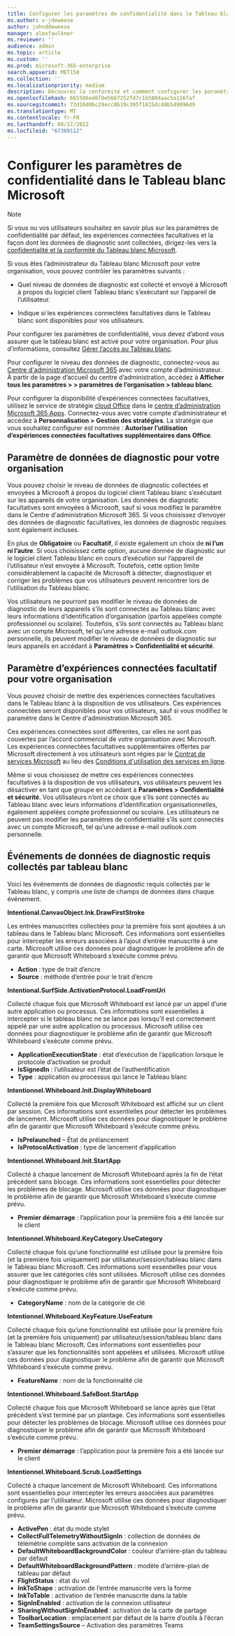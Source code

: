```yaml
---
title: Configurer les paramètres de confidentialité dans le Tableau blanc Microsoft
ms.author: v-jdeweese
author: johnddeweese
manager: alexfaulkner
ms.reviewer: ''
audience: admin
ms.topic: article
ms.custom: ''
ms.prod: microsoft-365-enterprise
search.appverid: MET150
ms.collection: ''
ms.localizationpriority: medium
description: Découvrez la conformité et comment configurer les paramètres de confidentialité dans le Tableau blanc Microsoft.
ms.openlocfilehash: 665586ed6f0e5667252fd7c1b5884aac5a116faf
ms.sourcegitcommit: 72d10d0bc29ecc8b19c395f1815dc48b549096d9
ms.translationtype: MT
ms.contentlocale: fr-FR
ms.lasthandoff: 08/17/2022
ms.locfileid: "67369112"
---
```

# <a name="configure-privacy-settings-in-microsoft-whiteboard"></a>Configurer les paramètres de confidentialité dans le Tableau blanc Microsoft

>[!NOTE]
> Si vous ou vos utilisateurs souhaitez en savoir plus sur les paramètres de confidentialité par défaut, les expériences connectées facultatives et la façon dont les données de diagnostic sont collectées, dirigez-les vers la [confidentialité et la conformité du Tableau blanc Microsoft](https://support.microsoft.com/office/privacy-and-compliance-ed9f0de9-71be-44c2-837d-e0f448660be1).

Si vous êtes l’administrateur du Tableau blanc Microsoft pour votre organisation, vous pouvez contrôler les paramètres suivants :

- Quel niveau de données de diagnostic est collecté et envoyé à Microsoft à propos du logiciel client Tableau blanc s’exécutant sur l’appareil de l’utilisateur.

- Indique si les expériences connectées facultatives dans le Tableau blanc sont disponibles pour vos utilisateurs.

Pour configurer les paramètres de confidentialité, vous devez d’abord vous assurer que le tableau blanc est activé pour votre organisation. Pour plus d’informations, consultez [Gérer l’accès au Tableau blanc](manage-whiteboard-access-organizations.md).


Pour configurer le niveau des données de diagnostic, connectez-vous au [Centre d'administration Microsoft 365](/microsoft-365/admin/admin-overview/admin-center-overview) avec votre compte d’administrateur. À partir de la page d’accueil du centre d’administration, accédez à **Afficher tous les paramètres > > paramètres de l’organisation > tableau blanc**.

Pour configurer la disponibilité d’expériences connectées facultatives, utilisez le service de stratégie [cloud Office](/deployoffice/admincenter/overview-office-cloud-policy-service) dans le [centre d’administration Microsoft 365 Apps](https://config.office.com). Connectez-vous avec votre compte d’administrateur et accédez à **Personnalisation > Gestion des stratégies**. La stratégie que vous souhaitez configurer est nommée : **Autoriser l’utilisation d’expériences connectées facultatives supplémentaires dans Office**.

## <a name="diagnostic-data-setting-for-your-organization"></a>Paramètre de données de diagnostic pour votre organisation

Vous pouvez choisir le niveau de données de diagnostic collectées et envoyées à Microsoft à propos du logiciel client Tableau blanc s’exécutant sur les appareils de votre organisation. Les données de diagnostic facultatives sont envoyées à Microsoft, sauf si vous modifiez le paramètre dans le Centre d'administration Microsoft 365. Si vous choisissez d’envoyer des données de diagnostic facultatives, les données de diagnostic requises sont également incluses.

En plus de **Obligatoire** ou **Facultatif**, il existe également un choix de **ni l’un ni l’autre**. Si vous choisissez cette option, aucune donnée de diagnostic sur le logiciel client Tableau blanc en cours d’exécution sur l’appareil de l’utilisateur n’est envoyée à Microsoft. Toutefois, cette option limite considérablement la capacité de Microsoft à détecter, diagnostiquer et corriger les problèmes que vos utilisateurs peuvent rencontrer lors de l’utilisation du Tableau blanc.

Vos utilisateurs ne pourront pas modifier le niveau de données de diagnostic de leurs appareils s’ils sont connectés au Tableau blanc avec leurs informations d’identification d’organisation (parfois appelées compte professionnel ou scolaire). Toutefois, s’ils sont connectés au Tableau blanc avec un compte Microsoft, tel qu’une adresse e-mail outlook.com personnelle, ils peuvent modifier le niveau de données de diagnostic sur leurs appareils en accédant à **Paramètres > Confidentialité et sécurité**.

## <a name="optional-connected-experiences-setting-for-your-organization"></a>Paramètre d’expériences connectées facultatif pour votre organisation

Vous pouvez choisir de mettre des expériences connectées facultatives dans le Tableau blanc à la disposition de vos utilisateurs. Ces expériences connectées seront disponibles pour vos utilisateurs, sauf si vous modifiez le paramètre dans le Centre d'administration Microsoft 365. 

Ces expériences connectées sont différentes, car elles ne sont pas couvertes par l’accord commercial de votre organisation avec Microsoft. Les expériences connectées facultatives supplémentaires offertes par Microsoft directement à vos utilisateurs sont régies par le [Contrat de services Microsoft](https://www.microsoft.com/servicesagreement) au lieu des [Conditions d'utilisation des services en ligne](https://www.microsoft.com/licensing/product-licensing/products).

Même si vous choisissez de mettre ces expériences connectées facultatives à la disposition de vos utilisateurs, vos utilisateurs peuvent les désactiver en tant que groupe en accédant à **Paramètres > Confidentialité et sécurité**. Vos utilisateurs n’ont ce choix que s’ils sont connectés au Tableau blanc avec leurs informations d’identification organisationnelles, également appelées compte professionnel ou scolaire. Les utilisateurs ne peuvent pas modifier les paramètres de confidentialité s’ils sont connectés avec un compte Microsoft, tel qu’une adresse e-mail outlook.com personnelle.

## <a name="required-diagnostic-data-events-collected-by-whiteboard"></a>Événements de données de diagnostic requis collectés par tableau blanc

Voici les événements de données de diagnostic requis collectés par le Tableau blanc, y compris une liste de champs de données dans chaque événement.

**Intentional.CanvasObject.Ink.DrawFirstStroke**

Les entrées manuscrites collectées pour la première fois sont ajoutées à un tableau dans le Tableau blanc Microsoft. Ces informations sont essentielles pour intercepter les erreurs associées à l’ajout d’entrée manuscrite à une carte. Microsoft utilise ces données pour diagnostiquer le problème afin de garantir que Microsoft Whiteboard s’exécute comme prévu.

- **Action** : type de trait d’encre
- **Source** : méthode d’entrée pour le trait d’encre

**Intentional.SurfSide.ActivationProtocol.LoadFromUri**

Collecté chaque fois que Microsoft Whiteboard est lancé par un appel d’une autre application ou processus. Ces informations sont essentielles à intercepter si le tableau blanc ne se lance pas lorsqu’il est correctement appelé par une autre application ou processus. Microsoft utilise ces données pour diagnostiquer le problème afin de garantir que Microsoft Whiteboard s’exécute comme prévu.

- **ApplicationExecutionState** : état d’exécution de l’application lorsque le protocole d’activation se produit
- **IsSignedIn** : l’utilisateur est l’état de l’authentification
- **Type** : application ou processus qui lance le Tableau blanc

**Intentionnel.Whiteboard.Init.DisplayWhiteboard**

Collecté la première fois que Microsoft Whiteboard est affiché sur un client par session. Ces informations sont essentielles pour détecter les problèmes de lancement. Microsoft utilise ces données pour diagnostiquer le problème afin de garantir que Microsoft Whiteboard s’exécute comme prévu.

- **IsPrelaunched** – État de prélancement
- **IsProtocolActivation** : type de lancement d’application

**Intentionnel.Whiteboard.Init.StartApp**

Collecté à chaque lancement de Microsoft Whiteboard après la fin de l’état précédent sans blocage. Ces informations sont essentielles pour détecter les problèmes de blocage. Microsoft utilise ces données pour diagnostiquer le problème afin de garantir que Microsoft Whiteboard s’exécute comme prévu.

- **Premier démarrage** : l’application pour la première fois a été lancée sur le client

**Intentionnel.Whiteboard.KeyCategory.UseCategory**

Collecté chaque fois qu’une fonctionnalité est utilisée pour la première fois (et la première fois uniquement) par utilisateur/session/tableau blanc dans le Tableau blanc Microsoft. Ces informations sont essentielles pour vous assurer que les catégories clés sont utilisées. Microsoft utilise ces données pour diagnostiquer le problème afin de garantir que Microsoft Whiteboard s’exécute comme prévu.

- **CategoryName** : nom de la catégorie de clé

**Intentionnel.Whiteboard.KeyFeature.UseFeature**

Collecté chaque fois qu’une fonctionnalité est utilisée pour la première fois (et la première fois uniquement) par utilisateur/session/tableau blanc dans le Tableau blanc Microsoft. Ces informations sont essentielles pour s’assurer que les fonctionnalités sont appelées et utilisées. Microsoft utilise ces données pour diagnostiquer le problème afin de garantir que Microsoft Whiteboard s’exécute comme prévu.

- **FeatureName** : nom de la fonctionnalité clé

**Intentionnel.Whiteboard.SafeBoot.StartApp**

Collecté chaque fois que Microsoft Whiteboard se lance après que l’état précédent s’est terminé par un plantage. Ces informations sont essentielles pour détecter les problèmes de blocage. Microsoft utilise ces données pour diagnostiquer le problème afin de garantir que Microsoft Whiteboard s’exécute comme prévu.

- **Premier démarrage** : l’application pour la première fois a été lancée sur le client

**Intentionnel.Whiteboard.Scrub.LoadSettings**

Collecté à chaque lancement de Microsoft Whiteboard. Ces informations sont essentielles pour intercepter les erreurs associées aux paramètres configurés par l’utilisateur. Microsoft utilise ces données pour diagnostiquer le problème afin de garantir que Microsoft Whiteboard s’exécute comme prévu.

- **ActivePen** : état du mode stylet
- **CollectFullTelemetryWithoutSignIn** : collection de données de télémétrie complète sans activation de la connexion
- **DefaultWhiteboardBackgroundColor** : couleur d’arrière-plan du tableau par défaut
- **DefaultWhiteboardBackgroundPattern** : modèle d’arrière-plan de tableau par défaut
- **FlightStatus** : état du vol
- **InkToShape** : activation de l’entrée manuscrite vers la forme
- **InkToTable** : activation de l’entrée manuscrite dans la table
- **SignInEnabled** : activation de la connexion utilisateur
- **SharingWithoutSignInEnabled** : activation de la carte de partage
- **ToolbarLocation** : emplacement par défaut de la barre d’outils à l’écran
- **TeamSettingsSource** – Activation des paramètres Teams
